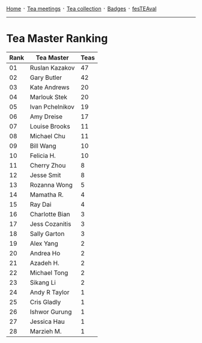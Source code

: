 [Home](./README.md) ᛫ [Tea meetings](./MEETINGS.md) ᛫ [Tea collection](./COLLECTION.md) ᛫ [Badges](./BADGES.md) ᛫ [fesTEAval](./FESTEAVAL.md)

-----

# Tea Master Ranking

| Rank | Tea Master         | Teas |
|------|--------------------|------|
| 01   | Ruslan Kazakov     | 47   |
| 02   | Gary Butler        | 42   |
| 03   | Kate Andrews       | 20   |
| 04   | Marlouk Stek       | 20   |
| 05   | Ivan Pchelnikov    | 19   |
| 06   | Amy Dreise         | 17   |
| 07   | Louise Brooks      | 11   |
| 08   | Michael Chu        | 11   |
| 09   | Bill Wang          | 10   |
| 10   | Felicia H.         | 10   |
| 11   | Cherry Zhou        | 8    |
| 12   | Jesse Smit         | 8    |
| 13   | Rozanna Wong       | 5    |
| 14   | Mamatha R.         | 4    |
| 15   | Ray Dai            | 4    |
| 16   | Charlotte Bian     | 3    |
| 17   | Jess Cozanitis     | 3    |
| 18   | Sally Garton       | 3    |
| 19   | Alex Yang          | 2    |
| 20   | Andrea Ho          | 2    |
| 21   | Azadeh H.          | 2    |
| 22   | Michael Tong       | 2    |
| 23   | Sikang Li          | 2    |
| 24   | Andy R Taylor      | 1    |
| 25   | Cris Gladly        | 1    |
| 26   | Ishwor Gurung      | 1    |
| 27   | Jessica Hau        | 1    |
| 28   | Marzieh M.         | 1    |
